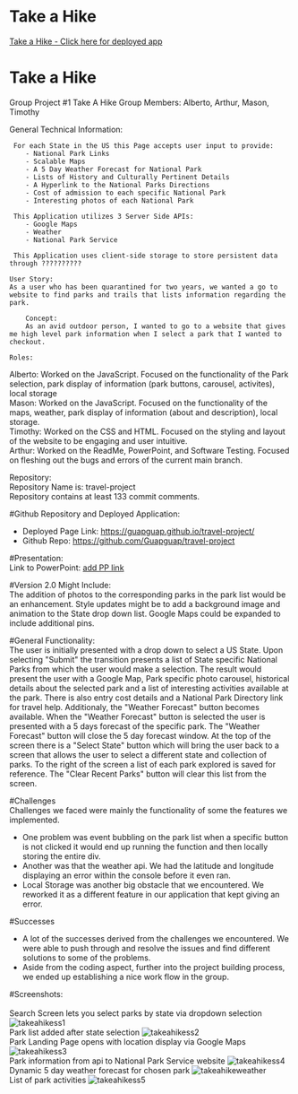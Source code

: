 # Take a Hike

<a href="https://guapguap.github.io/travel-project/">Take a Hike - Click here for deployed app</a>

# Take a Hike

Group Project #1 Take A Hike
Group Members: Alberto, Arthur, Mason, Timothy

General Technical Information:

     For each State in the US this Page accepts user input to provide:
        - National Park Links
        - Scalable Maps
        - A 5 Day Weather Forecast for National Park
        - Lists of History and Culturally Pertinent Details
        - A Hyperlink to the National Parks Directions
        - Cost of admission to each specific National Park
        - Interesting photos of each National Park

     This Application utilizes 3 Server Side APIs:
        - Google Maps
        - Weather
        - National Park Service

     This Application uses client-side storage to store persistent data through ??????????

    User Story:
    As a user who has been quarantined for two years, we wanted a go to website to find parks and trails that lists information regarding the park.

    	Concept:
    	As an avid outdoor person, I wanted to go to a website that gives me high level park information when I select a park that I wanted to checkout.

    Roles:

Alberto: Worked on the JavaScript. Focused on the functionality of the Park selection, park display of information (park buttons, carousel, activites), local storage
<br>
Mason: Worked on the JavaScript. Focused on the functionality of the maps, weather, park display of information (about and description), local storage.
<br>
Timothy: Worked on the CSS and HTML. Focused on the styling and layout of the website to be engaging and user intuitive.
<br>
Arthur: Worked on the ReadMe, PowerPoint, and Software Testing. Focused on fleshing out the bugs and errors of the current main branch.

Repository:
<br>
Repository Name is: travel-project
<br>
Repository contains at least 133 commit comments.

#Github Repository and Deployed Application:
<br>

- Deployed Page Link: https://guapguap.github.io/travel-project/
  <br>
- Github Repo: https://github.com/Guapguap/travel-project

#Presentation:
<br>
Link to PowerPoint: [add PP link](https://onedrive.live.com/edit.aspx?resid=DE955333573C7D02!115&ithint=file%2cpptx&wdOrigin=OFFICECOM-WEB.START.MRU)

#Version 2.0 Might Include:
<br>
The addition of photos to the corresponding parks in the park list would be an enhancement. Style updates might be to add a background image and animation to the State drop down list. Google Maps could be expanded to include additional pins.

#General Functionality:
<br>
The user is initially presented with a drop down to select a US State. Upon selecting "Submit" the transition presents a list of State specific National Parks
from which the user would make a selection. The result would present the user with a Google Map, Park specific photo carousel, historical details about the
selected park and a list of interesting activities available at the park. There is also entry cost details and a National Park Directory link for travel help.
Additionaly, the "Weather Forecast" button becomes available. When the "Weather Forecast" button is selected the user is presented with a 5 days forecast of
the specific park. The "Weather Forecast" button will close the 5 day forecast window. At the top of the screen there is a "Select State" button which will
bring the user back to a screen that allows the user to select a different state and collection of parks. To the right of the screen a list of each park
explored is saved for reference. The "Clear Recent Parks" button will clear this list from the screen.

#Challenges
<br>
Challenges we faced were mainly the functionality of some the features we implemented.
<br>

- One problem was event bubbling on the park list when a specific button is not clicked it would end up running the function and then locally storing the entire div.
  <br>
- Another was that the weather api. We had the latitude and longitude displaying an error within the console before it even ran.
  <br>
- Local Storage was another big obstacle that we encountered. We reworked it as a different feature in our application that kept giving an error.

#Successes
<br>

- A lot of the successes derived from the challenges we encountered. We were able to push through and resolve the issues and find different solutions to some of the problems.
  <br>
- Aside from the coding aspect, further into the project building process, we ended up establishing a nice work flow in the group.

<!-- # Demo

![Gif Demo](Assets/HikeTaker.gif) -->

#Screenshots:
<br><br>
Search Screen lets you select parks by state via dropdown selection
![takeahikess1](https://user-images.githubusercontent.com/35643709/169659263-671fcec7-b577-4438-bb5b-2805b2caf071.JPG)
<br>
Park list added after state selection
![takeahikess2](https://user-images.githubusercontent.com/35643709/169659279-c0650f1f-2e0b-4a50-a5d6-d7dfc184ca76.jpg)
<br>
Park Landing Page opens with location display via Google Maps
![takeahikess3](https://user-images.githubusercontent.com/35643709/169659294-60073449-95da-476f-b015-b0bca430b7e7.JPG)
<br>
Park information from api to National Park Service website
![takeahikess4](https://user-images.githubusercontent.com/35643709/169659300-5555fd9a-bfb2-4208-aa31-93d08ee1b305.jpg)
<br>
Dynamic 5 day weather forecast for chosen park
![takeahikeweather](https://user-images.githubusercontent.com/35643709/169659740-1b89ae8c-333f-4a18-80d2-4fe4f970a17b.JPG)
<br>
List of park activities
![takeahikess5](https://user-images.githubusercontent.com/35643709/169659312-7aeb2805-f963-4318-b62b-6c709cbdbbe3.JPG)
